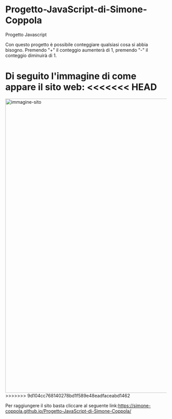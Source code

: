 # Progetto-JavaScript-di-Simone-Coppola
Progetto Javascript

Con questo progetto è possibile conteggiare qualsiasi cosa si abbia bisogno. Premendo "+" il conteggio aumenterà di 1, premendo "-" il conteggio diminuirà di 1.

Di seguito l'immagine di come appare il sito web:
<<<<<<< HEAD
=======
<img width="1920" height="917" alt="immagine-sito" src="https://github.com/user-attachments/assets/32d04f3e-49cb-417f-a3df-f86926b1c347" />
>>>>>>> 9d104cc768140278bd1f589e48eadfaceabd1462

Per raggiungere il sito basta cliccare al seguente link:https://simone-coppola.github.io/Progetto-JavaScript-di-Simone-Coppola/

